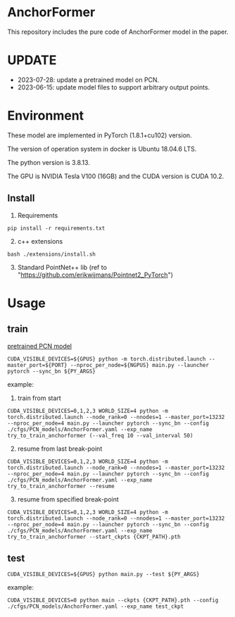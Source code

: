 # AnchorFormer 
This repository includes the pure code of AnchorFormer model in the paper. 

# UPDATE
* 2023-07-28: update a pretrained model on PCN.
* 2023-06-15: update model files to support arbitrary output points.

# Environment

These model are implemented in PyTorch (1.8.1+cu102) version. 

The version of operation system in docker is Ubuntu 18.04.6 LTS.

The python version is 3.8.13. 

The GPU is NVIDIA Tesla V100 (16GB) and the CUDA version is CUDA 10.2.

## Install
1. Requirements
```
pip install -r requirements.txt
```
2. c++ extensions
```
bash ./extensions/install.sh
```
3. Standard PointNet++ lib 
(ref to "https://github.com/erikwijmans/Pointnet2_PyTorch")

# Usage
## train 

[pretrained PCN model]([https://drive.google.com/file/d/19GQpm5-LRiWQl4qWR_c5gnQ8KHXOSHAe/view?usp=sharing](https://drive.google.com/file/d/19GQpm5-LRiWQl4qWR_c5gnQ8KHXOSHAe/view?usp=sharing))

```
CUDA_VISIBLE_DEVICES=${GPUS} python -m torch.distributed.launch --master_port=${PORT} --nproc_per_node=${NGPUS} main.py --launcher pytorch --sync_bn ${PY_ARGS}
```
example:

1. train from start
```
CUDA_VISIBLE_DEVICES=0,1,2,3 WORLD_SIZE=4 python -m torch.distributed.launch --node_rank=0 --nnodes=1 --master_port=13232 --nproc_per_node=4 main.py --launcher pytorch --sync_bn --config ./cfgs/PCN_models/AnchorFormer.yaml --exp_name try_to_train_anchorformer (--val_freq 10 --val_interval 50) 
```

2. resume from last break-point
```
CUDA_VISIBLE_DEVICES=0,1,2,3 WORLD_SIZE=4 python -m torch.distributed.launch --node_rank=0 --nnodes=1 --master_port=13232 --nproc_per_node=4 main.py --launcher pytorch --sync_bn --config ./cfgs/PCN_models/AnchorFormer.yaml --exp_name try_to_train_anchorformer --resume
```
3. resume from specified break-point 
```
CUDA_VISIBLE_DEVICES=0,1,2,3 WORLD_SIZE=4 python -m torch.distributed.launch --node_rank=0 --nnodes=1 --master_port=13232 --nproc_per_node=4 main.py --launcher pytorch --sync_bn --config ./cfgs/PCN_models/AnchorFormer.yaml --exp_name try_to_train_anchorformer --start_ckpts {CKPT_PATH}.pth
```
## test
```
CUDA_VISIBLE_DEVICES=${GPUS} python main.py --test ${PY_ARGS}
```
example:
```
CUDA_VISIBLE_DEVICES=0 python main --ckpts {CKPT_PATH}.pth --config ./cfgs/PCN_models/AnchorFormer.yaml --exp_name test_ckpt
```

